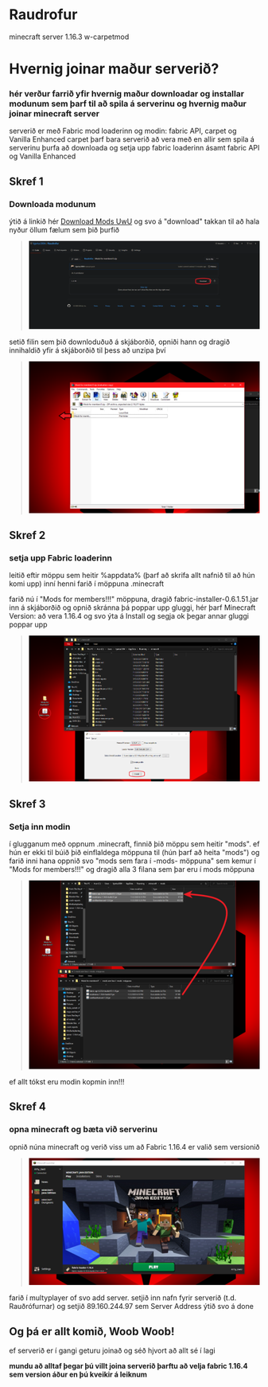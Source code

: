 # Raudrofur
minecraft server 1.16.3 w-carpetmod

# Hvernig joinar maður serverið?
### hér verður farrið yfir hvernig maður downloadar og installar modunum sem þarf til að spila á serverinu og hvernig maður joinar minecraft server

serverið er með Fabric mod loaderinn og modin: fabric API, carpet og Vanilla Enhanced
carpet þarf bara serverið að vera með en allir sem spila á serverinu þurfa að downloada og setja upp fabric loaderinn ásamt fabric API og Vanilla Enhanced

## Skref 1
### Downloada modunum
ýtið á linkið hér <a id="raw-url" href="https://github.com/bjartur2004/Raudrofur/blob/main/Mods%20for%20members!!!.zip">Download Mods UwU</a> og svo á "download" takkan til að hala nyður öllum fælum sem þið þurfið
  > ![Download](https://github.com/bjartur2004/Raudrofur/blob/main/wiki/download%20takkin.png)
  
setið filin sem þið downloduðuð á skjáborðið, opniði hann og dragið innihaldið yfir á skjáborðið til þess að unzipa því

  > ![Unzip](https://github.com/bjartur2004/Raudrofur/blob/main/wiki/unzip.png)
  
## Skref 2
### setja upp Fabric loaderinn
leitið eftir möppu sem heitir %appdata% (þarf að skrifa allt nafnið til að hún komi upp)
inní henni farið í möppuna .minecraft 

farið nú í "Mods for members!!!" möppuna, dragið fabric-installer-0.6.1.51.jar inn á skjáborðið og opnið skránna
þá poppar upp gluggi, hér þarf Minecraft Version: að vera 1.16.4 og svo ýta á Install
og segja ok þegar annar gluggi poppar upp

  > ![innstall](https://github.com/bjartur2004/Raudrofur/blob/main/wiki/install%20fabric.png)


## Skref 3
### Setja inn modin
í glugganum með oppnum .minecraft, finnið þið möppu sem heitir "mods". ef hún er ekki til búið þið einflaldega möppuna til (hún þarf að heita "mods") og farið inni hana
oppnið svo "mods sem fara í -mods- möppuna" sem kemur í "Mods for members!!!" og dragið alla 3 filana sem þar eru í mods möppuna

  > ![dragover](https://github.com/bjartur2004/Raudrofur/blob/main/wiki/dragayfir.png)
  
ef allt tókst eru modin kopmin inn!!!

## Skref 4
### opna minecraft og bæta við serverinu
opnið núna minecraft og verið viss um að Fabric 1.16.4 er valið sem versionið 

  > ![open](https://github.com/bjartur2004/Raudrofur/blob/main/wiki/opna.png)
  
farið í multyplayer of svo add server. setjið inn nafn fyrir serverið (t.d. Rauðrófurnar) og setjið 89.160.244.97 sem Server Address
ýtið svo á done


## Og þá er allt komið, Woob Woob!
ef serverið er í gangi geturu joinað og séð hjvort að allt sé í lagi

**mundu að alltaf þegar þú villt joina serverið þarftu að velja fabric 1.16.4 sem version áður en þú kveikir á leiknum**
